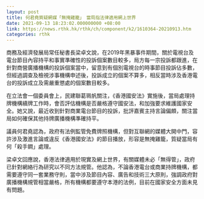 ```yaml
---
layout: post
title: 何君堯質疑網媒「無掩雞籠」　當局指法律適用網上世界
date: 2021-09-13 18:23:02.000000000 +08:00
link: https://news.rthk.hk/rthk/ch/component/k2/1610364-20210913.htm
categories: rthk
---
```


商務及經濟發展局常任秘書長梁卓文說，在2019年黑暴事件期間，關於電視台及電台節目內容持平和事實準確性的投訴個案數目較多，局方每一宗投訴都跟進，在針對商營廣播機構的投訴個案當中，留意到有個別電視台的時事節目投訴佔多數，但經過調查及檢視涉事機構申述後，投訴成立的個案不算多，相反當時涉及香港電台的投訴成立及需嚴重懲處的個案數目較多。

在立法會一個委員會上，民建聯葛珮帆關注，《香港國安法》實施後，當局處理持牌機構續牌工作時，會否評估機構是否嚴格遵守國安法，和加強要求維護國家安全。她又說，最近收到針對商業電台節目的投訴，批評嘉賓主持言論偏頗，關注當局如何確保其他持牌廣播機構準確持平。

議員何君堯認為，政府有法例監管免費牌照機構，但對互聯網的媒體大開中門，容許涉及激進言論或違反《香港國安法》的節目播放，形容是無掩雞籠，質疑當局有何「殺手鐧」處理。

梁卓文回應說，香港法律適用於現實及網上世界，有關媒體未必「無得管」，政府已針對網絡行為研究以不同方法規管。他認為，不論香港電台或商業持牌機構，都需要遵守同一套業務守則，當中涉及節目內容、廣告和技術三大原則，強調政府對廣播機構規管相當嚴格，所有機構都要遵守本港的法例，目前在國家安全方面未見有問題。
